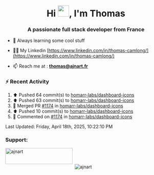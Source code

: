 <h1 align="center">Hi <img height="35px" src="https://raw.githubusercontent.com/MartinHeinz/MartinHeinz/master/wave.gif" width="35px"/>, I'm Thomas</h1>
<h3 align="center">A passionate full stack developer from France</h3>

- 🌱 Always learning some cool stuff 

- 👨‍💻 My Linkedin [https://www.linkedin.com/in/thomas-camlong/](https://www.linkedin.com/in/thomas-camlong/)

- 📫 Reach me at : **thomas@ajnart.fr**

### :zap: Recent Activity

<!--RECENT_ACTIVITY:start-->
1. ⬆️ Pushed 64 commit(s) to [homarr-labs/dashboard-icons](https://github.com/homarr-labs/dashboard-icons)<br>
2. ⬆️ Pushed 63 commit(s) to [homarr-labs/dashboard-icons](https://github.com/homarr-labs/dashboard-icons)<br>
3. 🎉 Merged PR [#1174](https://github.com/homarr-labs/dashboard-icons/pull/1174) in [homarr-labs/dashboard-icons](https://github.com/homarr-labs/dashboard-icons)<br>
4. ⬆️ Pushed 10 commit(s) to [homarr-labs/dashboard-icons](https://github.com/homarr-labs/dashboard-icons)<br>
5. 💬 Commented on [#1174](https://github.com/homarr-labs/dashboard-icons/pull/1174#issuecomment-2816122461) in [homarr-labs/dashboard-icons](https://github.com/homarr-labs/dashboard-icons)<br>
<!--RECENT_ACTIVITY:end-->

<!--RECENT_ACTIVITY:last_update-->
Last Updated: Friday, April 18th, 2025, 10:22:10 PM
<!--RECENT_ACTIVITY:last_update_end-->
<h3 align="left">Support:</h3>
<p><a href="https://ko-fi.com/ajnart"> <img align="left" src="https://cdn.ko-fi.com/cdn/kofi3.png?v=3" height="50" width="210" alt="ajnart" /></a></p><br><br>

<p>&nbsp;<img align="center" src="https://github-readme-stats.vercel.app/api?username=ajnart&show_icons=true&theme=tokyonight&locale=en" alt="ajnart" /></p>
